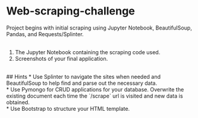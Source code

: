 # Web-scraping-challenge
Project begins with initial scraping using Jupyter Notebook, BeautifulSoup, Pandas, and Requests/Splinter.<br>
<br>
1. The Jupyter Notebook containing the scraping code used.  <br>
2. Screenshots of your final application.  <br>
<br>
## Hints  * Use Splinter to navigate the sites when needed and BeautifulSoup to help find and parse out the necessary data.  <br>
* Use Pymongo for CRUD applications for your database. Overwrite the existing document each time the `/scrape` url is visited and new data is obtained.  <br>
* Use Bootstrap to structure your HTML template.<br>
